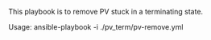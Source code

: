 This playbook is to remove PV stuck in a terminating state.  



Usage:
ansible-playbook -i <inventory file> ./pv_term/pv-remove.yml
